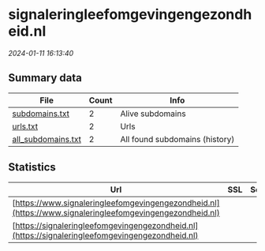 # signaleringleefomgevingengezondheid.nl
*2024-01-11 16:13:40*
## Summary data
| File       | Count | Info |
|------------|-------|------|
|[subdomains.txt](/data/signaleringleefomgevingengezondheid.nl/subdomains.txt)|2|Alive subdomains|
|[urls.txt](/data/signaleringleefomgevingengezondheid.nl/urls.txt)|2|Urls|
|[all_subdomains.txt](/data/signaleringleefomgevingengezondheid.nl/all_subdomains.txt)|2|All found subdomains (history)|
## Statistics
| Url | SSL | Server | Cookie | HSTS | CSP | XFO | XXP | RP | Tech |Title |
|------------|-------|------|------|------|------|------|------|------|------|------|
|[https://www.signaleringleefomgevingengezondheid.nl](https://www.signaleringleefomgevingengezondheid.nl)| || |:white_check_mark: | |:white_check_mark: |:white_check_mark: |:white_check_mark: |||
|[https://signaleringleefomgevingengezondheid.nl](https://signaleringleefomgevingengezondheid.nl)| || |:white_check_mark: | |:white_check_mark: |:white_check_mark: |:white_check_mark: |||